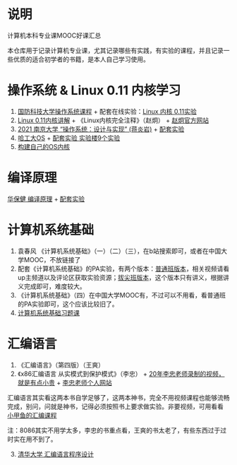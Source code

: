 # 说明
计算机本科专业课MOOC好课汇总

本仓库用于记录计算机专业课，尤其记录哪些有实践，有实验的课程，并且记录一些优质的适合初学者的书籍，是本人自己学习使用。
# 操作系统 & Linux 0.11 内核学习

1. [国防科技大学操作系统课程](http://www.icourses.cn/sCourse/course_6560.html) + 配套在线实验：[Linux 内核 0.11实验](https://www.educoder.net/paths/2104)
2. [Linux 0.11内核讲解](https://www.bilibili.com/video/BV1AK4y1p7Cm) + 《Linux内核完全注释》（赵炯） + [赵炯官方网站](http://www.oldlinux.org/)
3. [2021 南京大学 “操作系统：设计与实现” (蒋炎岩)](https://www.bilibili.com/video/BV1HN41197Ko) + [配套实验](http://jyywiki.cn/OS/2021/)
4. [哈工大OS](https://www.icourse163.org/learn/HIT-1002531008?tid=1450346461#/learn/content?type=detail&id=1214728531&cid=1218670719) + [配套实验 实验楼9个实验](https://www.lanqiao.cn/courses/115/learning/?id=374) 
5. [构建自己的OS内核](https://study.163.com/course/introduction.htm?courseId=1003169025&_trace_c_p_k2_=c4d2fe655af34adb8d9176726a5b56be)
# 编译原理

[华保健 编译原理](https://mooc.study.163.com/course/1000002001?tid=2403042006&_trace_c_p_k2_=8f6e8efe34fe4b0a9b6a9d040f77ab58) + [配套实验](http://staff.ustc.edu.cn/~bjhua/courses/compiler/2014/)

# 计算机系统基础
1. 袁春风 《计算机系统基础》（一）（二）（三），在b站搜索即可，或者在中国大学MOOC，不放链接了
2. 配套《计算机系统基础》的PA实验，有两个版本：[普通班版本](https://www.bilibili.com/video/BV1a7411w7tC)，相关视频请看up主频道以及评论区获取实验资源；[拔尖班版本](https://nju-projectn.github.io/ics-pa-gitbook/ics2020/)，这个版本只有讲义，根据讲义完成即可，难度较大。
3. 《计算机系统基础》（四）在中国大学MOOC有，不过可以不用看，看普通班的PA实验即可，这个应该比较旧了。
4. [计算机系统基础习题课](https://www.bilibili.com/video/BV1qa4y1j7xk)

# 汇编语言
1. 《汇编语言》（第四版）（王爽）
2. 《x86汇编语言 从实模式到保护模式》（李忠） + [20年李忠老师录制的视频，就是有点小贵](https://study.163.com/course/introduction/1209670804.htm) + [李忠老师个人网站](http://www.lizhongc.com/)

汇编语言其实看这两本书自学足够了，这两本神书，完全不用视频课程也能够流畅完成，别问，问就是神书，记得必须按照书上要求做实验。非要视频，可用看看
[小甲鱼的汇编课程](https://www.bilibili.com/video/av28132657?zw)

注：8086其实不用学太多，李忠的书重点看，王爽的书太老了，有些东西过于过时实在用不到了。

3. [清华大学 汇编语言程序设计](https://www.xuetangx.com/course/THU08091000320/5881441?channel=search_result)
